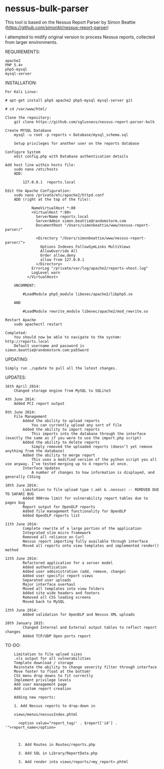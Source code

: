 nessus-bulk-parser
====================

This tool is based on the Nessus Report Parser by Simon Beattie (https://github.com/simonbt/nessus-report-parser)

I attempted to midify original version to process Nessus reports, collected from larger environments.

REQUIREMENTS:

    apache2
    PHP 5.4+
    php5-mysql
    mysql-server

INSTALLATION:

    For Kali Linux:

    # apt-get install php5 apache2 php5-mysql mysql-server git

    # cd /var/www/html/

    Clone the repository:
        git clone https://github.com/sglusnevs/nessus-report-parser-bulk

    Create MYSQL Database
        mysql -u root -p reports < Database/mysql_schema.sql

        Setup privileges for another user on the reports database

    Configure System
        edit config.php with Database authentication details

    Add host line within hosts file:
        sudo nano /etc/hosts
        ADD:

            127.0.0.1  reports.local

    Edit the Apache Configuration:
        sudo nano /private/etc/apache2/httpd.conf
        ADD (right at the top of the file):

                NameVirtualHost *:80
                <VirtualHost *:80>
                  ServerName reports.local
                  ServerAdmin simon.beattie@randomstorm.com
                  DocumentRoot "/Users/simonbeattie/www/nessus-report-parser/"

                  <Directory "/Users/simonbeattie/www/nessus-report-parser/">
                    Options Indexes FollowSymLinks MultiViews
                    AllowOverride All
                    Order allow,deny
                    allow from 127.0.0.1
                  </Directory>
                ErrorLog "/private/var/log/apache2/reports-vhost.log"
                LogLevel warn
              </VirtualHost>

        UNCOMMENT:

            #LoadModule php5_module libexec/apache2/libphp5.so

        AND

            #LoadModule rewrite_module libexec/apache2/mod_rewrite.so

    Restart Apache
        sudo apachectl restart

    Completed:
        You should now be able to navigate to the system: http://reports.local
        Default username and password is simon.beattie@randomstorm.com:pa55word

UPDATING:

    Simply run ./update to pull all the latest changes.

UPDATES:

    16th April 2014:
        Changed storage engine from MySQL to SQLite3

    4th June 2014:
        Added PCI report output

    9th June 2014:
        File Management
            Added the ability to upload reports
                You can currently upload any sort of file
            Added the ability to import reports
                This imports into the database through the interface (exactly the same as if you were to use the import.php script)
            Added the ability to delete reports
                Simply removed the uploaded reports (doesn’t yet remove anything from the database)
            Added the ability to merge report
                This uses a modified version of the python script you all use anyway. I’ve tested merging up to 4 reports at once.
            Interface Updates
                A number of changes to how information is displayed, and generally CSSing

    10th June 2014:
            Limitation to file upload type (.xml & .nessus) -- REMOVED DUE TO SAFARI BUG
            Added 900row limit for vulnerability report tables due to pages bug
            Report output for OpenDLP reports
            Added file management functionality for OpenDLP
            Added OpenDLP reports list

    11th June 2014:
            Complete rewrite of a large portion of the application
            Integrated slim micro framework
            Removed all reliance on Curl
            Nessus report importing fully available through interface
            Moved all reports onto view templates and implemented render() method

    12th June 2014:
            Refactored application for a server model
            Added authentication
            Added user administration (add, remove, change)
            Added user specific report views
            Separated user uploads
            Major interface overhaul
            Moved all templates into view folders
            Added site wide headers and footers
            Removed all CSS loading screens
            Moved back to MySQL

    13th June 2014:
            Added validation for OpenDLP and Nessus XML uploads

    20th January 2015:
            Changed Internal and External output tables to reflect report changes
            Added TCP/UDP Open ports report

TO-DO:

        Limitation to file upload sizes
        .xls output for all vulnerabilities
        Template download / storage
        Reinstate the ability to change severity filter through interface
        Move footer to float at the bottom!
        CSS menu drop downs to fit correctly
        Implement privilege levels
        Add user management page
        Add custom report creation

        Adding new reports:

        1. Add Nessus reports to drop-down in

        views/menus/nessusIndex.phtml

          <option value="report_tag/' . $report['id'] . '">report_name</option>



          2. Add Routes in Routes/reports.php

          3. Add SQL in Library/ReportData.php

          3. Add render into views/reports/<my_report>.phtml

